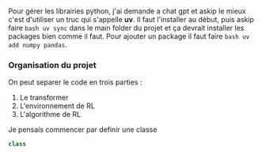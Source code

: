 ###

Pour gérer les librairies python, j'ai demande a chat gpt et askip le mieux c'est d'utiliser un truc qui s'appelle **uv**.
Il faut l'installer au début, puis askip faire ```bash uv sync``` dans le main folder du projet et ça devrait installer les packages bien comme il faut.
Pour ajouter un package il faut faire ```bash uv add numpy pandas```.

### Organisation du projet

On peut separer le code en trois parties :
1. Le transformer
2. L'environnement de RL
3. L'algorithme de RL

Je pensais commencer par definir une classe 

```python 
class 
